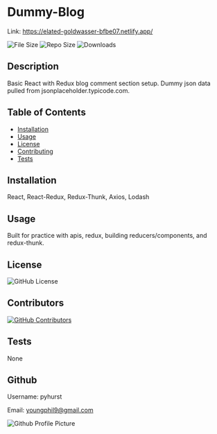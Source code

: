 # Dummy-Blog
Link: https://elated-goldwasser-bfbe07.netlify.app/

![File Size](https://img.shields.io/github/size/pyhurst/dummy-blog)
![Repo Size](https://img.shields.io/github/repo-size/pyhurst/dummy-blog)
![Downloads](https://img.shields.io/github/downloads/pyhurst/dummy-blog/total)

## Description

Basic React with Redux blog comment section setup. Dummy json data pulled from jsonplaceholder.typicode.com.

## Table of Contents

- [Installation](#installation)
- [Usage](#usage)
- [License](#license)
- [Contributing](#contributing)
- [Tests](#tests)

## Installation

React, React-Redux, Redux-Thunk, Axios, Lodash

## Usage

Built for practice with apis, redux, building reducers/components, and redux-thunk.

## License

![GitHub License](https://img.shields.io/github/license/pyhurst/dummy-blog)

## Contributors

[![GitHub Contributors](https://img.shields.io/github/contributors/pyhurst/dummy-blog)](https://GitHub.com/pyhurst/dummy-blog/graphs/contributors/)

## Tests

None

## Github

Username: pyhurst

Email: youngphil9@gmail.com

![Github Profile Picture](https://avatars2.githubusercontent.com/pyhurst)
